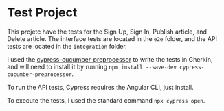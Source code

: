 # Test Project

This projetc have the tests for the Sign Up, Sign In, Publish article, and Delete article. The interface tests are located in the `e2e` folder, and the API tests are located in the `integration` folder.

I used the [cypress-cucumber-preprocessor](https://www.npmjs.com/package/cypress-cucumber-preprocessor#cypress-configuration) to write the tests in Gherkin, and will need to install it by running `npm install --save-dev cypress-cucumber-preprocessor`.

To run the API tests, Cypress requires the Angular CLI, just install.

To execute the tests, I used the standard command `npx cypress open`.
